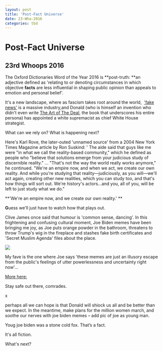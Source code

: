 ```yaml
---
layout: post
title: 'Post-Fact Universe'
date: 23-Wha-2016
categories: tbd
---
```


# Post-Fact Universe

## 23rd Whoops 2016

The Oxford Dictionaries Word of the Year 2016 is **post-truth: **an adjective defined as 'relating to or denoting circumstances in which objective **facts** are less influential in shaping public opinion than appeals to emotion and personal belief'.

It's a new landscape,   where as fascism takes root around the world,    <a href="https://www.washingtonpost.com/news/innovations/wp/2016/11/21/fake-news-is-just-the-beginning/">'fake news'</a> is a massive industry,and Donald (who is himself an invention who didn't even write <a href="http://www.newyorker.com/magazine/2016/07/25/donald-trumps-ghostwriter-tells-all">The Art of The Deal</a>, the book that underscores his entire persona) has appointed a white supremacist as chief White House strategist.

What can we rely on? What is happening next?

Here's Karl Rove, the later-outed 'unnamed source' from a 2004 New York Times Magazine article by Ron Suskind: ' The aide said that guys like me were "in what we call the reality-based community," which he defined as people who "believe that solutions emerge from your judicious study of discernible reality." ... "That's not the way the world really works anymore," he continued. "We're an empire now, and when we act, we create our own reality. And while you're studying that reality—judiciously, as you will—we'll act again, creating other new realities, which you can study too, and that's how things will sort out. We're history's actors…and you, all of you, will be left to just study what we do."<sup id="cite_ref-2"><a href="https://en.wikipedia.org/wiki/Reality-based_community#cite_note-2">

</a></sup>

**'We're an empire now, and we create our own reality.' **

**G**uess we'll just have to watch how that plays out.

Clive James once said that humour is 'common sense, dancing'. In this frightening and confusing cultural moment, Joe Biden memes have been bringing me joy, as Joe puts orange powder in the bathroom, threatens to throw Trump's wig in the fireplace and stashes fake birth certificates and 'Secret Muslim Agenda' files about the place.

<img src="http://images.distractify.com/v0.2/featured/2016/11/bidenobama.png" />

 

My fave is the one where Joe says 'these memes are just an illusory escape from the public's feelings of utter powerlessness and uncertainty right now'...

<a href="http://distractify.com/trending/2016/11/16/best-of-joe-biden-and-obama-memes">More here:</a>

Stay safe out there, comrades.

x

 

 

 

perhaps all we can hope is that Donald will shiock us all and be better than we expect. In the meantime, make plans for the million women march, and soothe our nerves with joe biden memes – add pic of joe as young man.

Youg joe biden was a stone cold fox. That’s a fact.

<div>

<blockquote cite="https://twitter.com/girlposts/status/798707278551588865" data-tweet-id="798707278551588865" data-scribe="section:subject">

<div data-scribe="component:tweet">

<p dir="ltr" lang="en">

</p>

</div></blockquote>

</div>

 

It's all fiction.

What's next?
